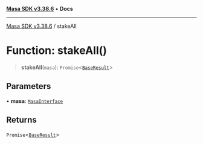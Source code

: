 [**Masa SDK v3.38.6**](../README.md) • **Docs**

***

[Masa SDK v3.38.6](../globals.md) / stakeAll

# Function: stakeAll()

> **stakeAll**(`masa`): `Promise`\<[`BaseResult`](../interfaces/BaseResult.md)\>

## Parameters

• **masa**: [`MasaInterface`](../interfaces/MasaInterface.md)

## Returns

`Promise`\<[`BaseResult`](../interfaces/BaseResult.md)\>
